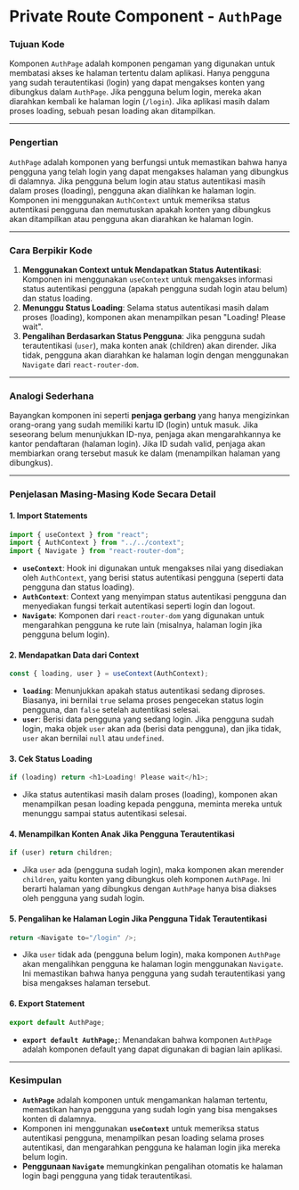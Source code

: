 # Private Route Component - `AuthPage`

### **Tujuan Kode**

Komponen `AuthPage` adalah komponen pengaman yang digunakan untuk membatasi akses ke halaman tertentu dalam aplikasi. Hanya pengguna yang sudah terautentikasi (login) yang dapat mengakses konten yang dibungkus dalam `AuthPage`. Jika pengguna belum login, mereka akan diarahkan kembali ke halaman login (`/login`). Jika aplikasi masih dalam proses loading, sebuah pesan loading akan ditampilkan.

---

### **Pengertian**

`AuthPage` adalah komponen yang berfungsi untuk memastikan bahwa hanya pengguna yang telah login yang dapat mengakses halaman yang dibungkus di dalamnya. Jika pengguna belum login atau status autentikasi masih dalam proses (loading), pengguna akan dialihkan ke halaman login. Komponen ini menggunakan `AuthContext` untuk memeriksa status autentikasi pengguna dan memutuskan apakah konten yang dibungkus akan ditampilkan atau pengguna akan diarahkan ke halaman login.

---

### **Cara Berpikir Kode**

1. **Menggunakan Context untuk Mendapatkan Status Autentikasi**: Komponen ini menggunakan `useContext` untuk mengakses informasi status autentikasi pengguna (apakah pengguna sudah login atau belum) dan status loading.
2. **Menunggu Status Loading**: Selama status autentikasi masih dalam proses (loading), komponen akan menampilkan pesan "Loading! Please wait".
3. **Pengalihan Berdasarkan Status Pengguna**: Jika pengguna sudah terautentikasi (`user`), maka konten anak (children) akan dirender. Jika tidak, pengguna akan diarahkan ke halaman login dengan menggunakan `Navigate` dari `react-router-dom`.

---

### **Analogi Sederhana**

Bayangkan komponen ini seperti **penjaga gerbang** yang hanya mengizinkan orang-orang yang sudah memiliki kartu ID (login) untuk masuk. Jika seseorang belum menunjukkan ID-nya, penjaga akan mengarahkannya ke kantor pendaftaran (halaman login). Jika ID sudah valid, penjaga akan membiarkan orang tersebut masuk ke dalam (menampilkan halaman yang dibungkus).

---

### **Penjelasan Masing-Masing Kode Secara Detail**

#### 1. **Import Statements**

```javascript
import { useContext } from "react";
import { AuthContext } from "../../context";
import { Navigate } from "react-router-dom";
```

- **`useContext`**: Hook ini digunakan untuk mengakses nilai yang disediakan oleh `AuthContext`, yang berisi status autentikasi pengguna (seperti data pengguna dan status loading).
- **`AuthContext`**: Context yang menyimpan status autentikasi pengguna dan menyediakan fungsi terkait autentikasi seperti login dan logout.
- **`Navigate`**: Komponen dari `react-router-dom` yang digunakan untuk mengarahkan pengguna ke rute lain (misalnya, halaman login jika pengguna belum login).

#### 2. **Mendapatkan Data dari Context**

```javascript
const { loading, user } = useContext(AuthContext);
```

- **`loading`**: Menunjukkan apakah status autentikasi sedang diproses. Biasanya, ini bernilai `true` selama proses pengecekan status login pengguna, dan `false` setelah autentikasi selesai.
- **`user`**: Berisi data pengguna yang sedang login. Jika pengguna sudah login, maka objek `user` akan ada (berisi data pengguna), dan jika tidak, `user` akan bernilai `null` atau `undefined`.

#### 3. **Cek Status Loading**

```javascript
if (loading) return <h1>Loading! Please wait</h1>;
```

- Jika status autentikasi masih dalam proses (loading), komponen akan menampilkan pesan loading kepada pengguna, meminta mereka untuk menunggu sampai status autentikasi selesai.

#### 4. **Menampilkan Konten Anak Jika Pengguna Terautentikasi**

```javascript
if (user) return children;
```

- Jika `user` ada (pengguna sudah login), maka komponen akan merender `children`, yaitu konten yang dibungkus oleh komponen `AuthPage`. Ini berarti halaman yang dibungkus dengan `AuthPage` hanya bisa diakses oleh pengguna yang sudah login.

#### 5. **Pengalihan ke Halaman Login Jika Pengguna Tidak Terautentikasi**

```javascript
return <Navigate to="/login" />;
```

- Jika `user` tidak ada (pengguna belum login), maka komponen `AuthPage` akan mengalihkan pengguna ke halaman login menggunakan `Navigate`. Ini memastikan bahwa hanya pengguna yang sudah terautentikasi yang bisa mengakses halaman tersebut.

#### 6. **Export Statement**

```javascript
export default AuthPage;
```

- **`export default AuthPage;`**: Menandakan bahwa komponen `AuthPage` adalah komponen default yang dapat digunakan di bagian lain aplikasi.

---

### **Kesimpulan**

- **`AuthPage`** adalah komponen untuk mengamankan halaman tertentu, memastikan hanya pengguna yang sudah login yang bisa mengakses konten di dalamnya.
- Komponen ini menggunakan **`useContext`** untuk memeriksa status autentikasi pengguna, menampilkan pesan loading selama proses autentikasi, dan mengarahkan pengguna ke halaman login jika mereka belum login.
- **Penggunaan `Navigate`** memungkinkan pengalihan otomatis ke halaman login bagi pengguna yang tidak terautentikasi.

